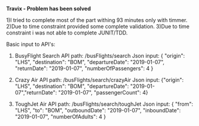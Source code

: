 **Travix - Problem has been solved**

1)I tried to complete most of the part withing 93 minutes only with timmer.
2)Due to time constraint provided some complete validation.
3)Due to time constraint i was not able to complete JUNIT/TDD.

Basic input to API's:
1) BusyFlight Search
API path: /busFlights/search
Json input: { "origin": "LHS", "destination": "BOM", "departureDate": "2019-01-07", "returnDate": "2019-01-07", "numberOfPassengers": 4 }

2) Crazy Air
API path: /busFlights/search/crazyAir
Json input:  {"origin": "LHS", "destination": "BOM", "departureDate": "2019-01-07","returnDate": "2019-01-07", "passengerCount": 4}

3) ToughJet Air
API path: /busFlights/search/toughJet
Json input:  { "from": "LHS", "to": "BOM", "outboundDate": "2019-01-07", "inboundDate": "2019-01-07", "numberOfAdults": 4 }

